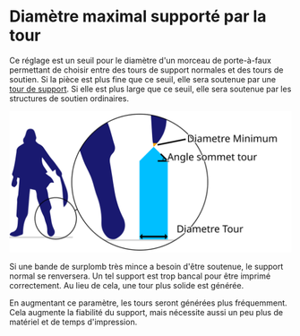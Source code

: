 Diamètre maximal supporté par la tour
====
Ce réglage est un seuil pour le diamètre d'un morceau de porte-à-faux permettant de choisir entre des tours de support normales et des tours de soutien. Si la pièce est plus fine que ce seuil, elle sera soutenue par une [tour de support](support_use_towers.md). Si elle est plus large que ce seuil, elle sera soutenue par les structures de soutien ordinaires.

![Le support a une surface de surplomb inférieure au diamètre minimum](../images/support_use_towers_fr.svg)

Si une bande de surplomb très mince a besoin d'être soutenue, le support normal se renversera. Un tel support est trop bancal pour être imprimé correctement. Au lieu de cela, une tour plus solide est générée.

En augmentant ce paramètre, les tours seront générées plus fréquemment. Cela augmente la fiabilité du support, mais nécessite aussi un peu plus de matériel et de temps d'impression.
